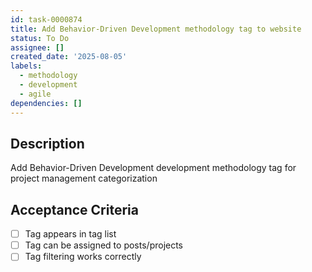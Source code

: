 ```yaml
---
id: task-0000874
title: Add Behavior-Driven Development methodology tag to website
status: To Do
assignee: []
created_date: '2025-08-05'
labels:
  - methodology
  - development
  - agile
dependencies: []
---
```


## Description

Add Behavior-Driven Development development methodology tag for project management categorization

## Acceptance Criteria

- [ ] Tag appears in tag list
- [ ] Tag can be assigned to posts/projects
- [ ] Tag filtering works correctly
